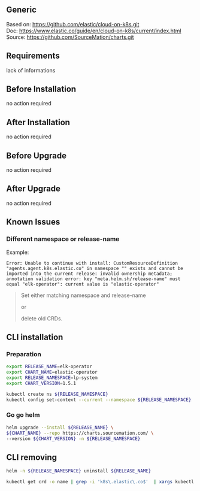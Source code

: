 ## Generic

Based on: https://github.com/elastic/cloud-on-k8s.git  
Doc: https://www.elastic.co/guide/en/cloud-on-k8s/current/index.html  
Source: https://github.com/SourceMation/charts.git  

## Requirements

lack of informations

## Before Installation

no action required

## After Installation

no action required

## Before Upgrade

no action required

## After Upgrade

no action required


## Known Issues

### Different namespace or release-name

Example:
```
Error: Unable to continue with install: CustomResourceDefinition "agents.agent.k8s.elastic.co" in namespace "" exists and cannot be imported into the current release: invalid ownership metadata; annotation validation error: key "meta.helm.sh/release-name" must equal "elk-operator": current value is "elastic-operator"
```

> Set either matching namespace and release-name
> 
> or
> 
> delete old CRDs.

## CLI installation

### Preparation

```bash
export RELEASE_NAME=elk-operator
export CHART_NAME=elastic-operator
export RELEASE_NAMESPACE=lp-system
export CHART_VERSION=1.5.1

kubectl create ns ${RELEASE_NAMESPACE}
kubectl config set-context --current --namespace ${RELEASE_NAMESPACE}
```

### Go go helm

```bash
helm upgrade --install ${RELEASE_NAME} \
${CHART_NAME} --repo https://charts.sourcemation.com/ \
--version ${CHART_VERSION} -n ${RELEASE_NAMESPACE}
```

## CLI removing

```bash
helm -n ${RELEASE_NAMESPACE} uninstall ${RELEASE_NAME}

kubectl get crd -o name | grep -i 'k8s\.elastic\.co$'  | xargs kubectl delete
```
